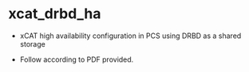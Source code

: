 # xcat_drbd_ha
- xCAT high availability configuration in PCS using DRBD as a shared storage

- Follow according to PDF provided.

